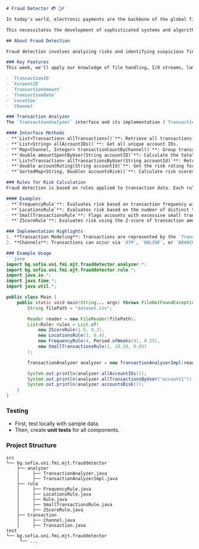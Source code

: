 ```markdown
# Fraud Detector 💳 🕵️‍♂️

In today's world, electronic payments are the backbone of the global financial system. Increasingly, we prefer online shopping, card payments, and electronic money transfers. Unfortunately, electronic financial flows have become a frequent target for malicious actors who exploit security breaches, steal personal data, and employ social engineering to commit fraud. This is a pressing issue for both financial institutions and individual users. Fraud is estimated to cause global losses of about 5% of the world's financial turnover, exceeding $6 trillion annually!

This necessitates the development of sophisticated systems and algorithms to detect fraud and ensure the security and trustworthiness of electronic financial operations.

## About Fraud Detection

Fraud detection involves analyzing risks and identifying suspicious financial transactions—those that deviate significantly from normal patterns. These outliers (anomalies) are automatically flagged for detailed human review.

### Key Features
This week, we'll apply our knowledge of file handling, I/O streams, lambda expressions, and Java Stream APIs to create a **Fraud Detector** that calculates risks by analyzing users' financial transactions. We'll use a real dataset from Kaggle, containing data for over 2,500 financial transactions. The dataset includes fields like:

- `TransactionID`
- `AccountID`
- `TransactionAmount`
- `TransactionDate`
- `Location`
- `Channel`

### Transaction Analyzer
The `TransactionAnalyzer` interface and its implementation (`TransactionAnalyzerImpl`) process the dataset to analyze and retrieve various insights.

#### Interface Methods
- **`List<Transaction> allTransactions()`**: Retrieve all transactions.
- **`List<String> allAccountIDs()`**: Get all unique account IDs.
- **`Map<Channel, Integer> transactionCountByChannel()`**: Group transactions by their channel.
- **`double amountSpentByUser(String accountID)`**: Calculate the total amount spent by a user.
- **`List<Transaction> allTransactionsByUser(String accountId)`**: Retrieve transactions for a specific account.
- **`double accountRating(String accountId)`**: Get the risk rating for an account.
- **`SortedMap<String, Double> accountsRisk()`**: Calculate risk scores for all accounts, sorted in descending order.

### Rules for Risk Calculation
Fraud detection is based on rules applied to transaction data. Each rule evaluates risk based on anomalies and has a threshold and weight. The sum of all rule weights must equal 1.0.

#### Examples
- **`FrequencyRule`**: Evaluates risk based on transaction frequency within a time window.
- **`LocationsRule`**: Evaluates risk based on the number of distinct transaction locations.
- **`SmallTransactionsRule`**: Flags accounts with excessive small transactions.
- **`ZScoreRule`**: Evaluates risk using the Z-score of transaction amounts.

### Implementation Highlights
1. **Transaction Modeling**: Transactions are represented by the `Transaction` record, parsed from the dataset using a factory method.
2. **Channels**: Transactions can occur via `ATM`, `ONLINE`, or `BRANCH`, represented by the `Channel` enum.

### Example Usage
```java
import bg.sofia.uni.fmi.mjt.frauddetector.analyzer.*;
import bg.sofia.uni.fmi.mjt.frauddetector.rule.*;
import java.io.*;
import java.time.*;
import java.util.*;

public class Main {
    public static void main(String... args) throws FileNotFoundException {
        String filePath = "dataset.csv";

        Reader reader = new FileReader(filePath);
        List<Rule> rules = List.of(
            new ZScoreRule(1.5, 0.3),
            new LocationsRule(3, 0.4),
            new FrequencyRule(4, Period.ofWeeks(4), 0.25),
            new SmallTransactionsRule(1, 10.20, 0.05)
        );

        TransactionAnalyzer analyzer = new TransactionAnalyzerImpl(reader, rules);

        System.out.println(analyzer.allAccountIDs());
        System.out.println(analyzer.allTransactionsByUser("account1"));
        System.out.println(analyzer.accountsRisk());
    }
}
```

### Testing
- First, test locally with sample data.
- Then, create **unit tests** for all components.

### Project Structure
```plaintext
src
└── bg.sofia.uni.fmi.mjt.frauddetector
    ├── analyzer
    │     ├── TransactionAnalyzer.java
    │     ├── TransactionAnalyzerImpl.java
    ├── rule
    │     ├── FrequencyRule.java
    │     ├── LocationsRule.java
    │     ├── Rule.java
    │     ├── SmallTransactionsRule.java
    │     ├── ZScoreRule.java
    ├── transaction
    │     ├── Channel.java
    │     ├── Transaction.java
test
└── bg.sofia.uni.fmi.mjt.frauddetector
     └── ...
```
```
